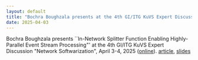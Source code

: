 ```yaml
---
layout: default
title: "Bochra Boughzala presents at the 4th GI/ITG KuVS Expert Discussion on Network Softwarization"
date: 2025-04-03
---
```


Bochra Boughzala presents ``In-Network Splitter Function Enabling Highly-Parallel Event Stream Processing"' at the 4th GI/ITG KuVS Expert Discussion "Network Softwarization", April 3-4, 2025 ([online](https://uni-tuebingen.de/fakultaeten/mathematisch-naturwissenschaftliche-fakultaet/fachbereiche/informatik/lehrstuehle/kommunikationsnetze/kuvs-fg-netsoft/2025/program/)). [article](http://dx.doi.org/10.15496/publikation-105107), [slides](chrome-extension://efaidnbmnnnibpcajpcglclefindmkaj/https://uni-tuebingen.de/securedl/sdl-eyJ0eXAiOiJKV1QiLCJhbGciOiJIUzI1NiJ9.eyJpYXQiOjE3NTU3NjY2NTgsImV4cCI6MTc1NTg1NjY1OCwidXNlciI6MCwiZ3JvdXBzIjpbMCwtMV0sImZpbGUiOiJmaWxlYWRtaW4vVW5pX1R1ZWJpbmdlbi9GYWt1bHRhZXRlbi9JbmZvS29nbmkvV1NJL0tOL0Rva3VtZW50ZS9LdVZTLzIwMjUvNHRoX2t1dnNfZmdfbmV0c29mdF9zbGlkZXNfMTIucGRmIiwicGFnZSI6Mjc5NTA0fQ.5SoiaQI615mVNhrQKkYI3-kMXnB460TKG2bQ6Fy6YXE/4th_kuvs_fg_netsoft_slides_12.pdf)
